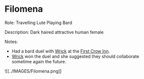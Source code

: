 # Filomena
Role: Travelling Lute Playing Bard

Description: Dark haired attractive human female

Notes:
- Had a bard duel with [Wrick](<../PC's/Wrick.html>) at the [First Crow Inn](<../LOCATIONS/Material Plane/Faerun/First Crow Inn.html>).
- [Wrick](<../PC's/Wrick.html>) won the duel and she suggested they should collaborate sometime again the future.



![[../IMAGES/Filomena.png]]